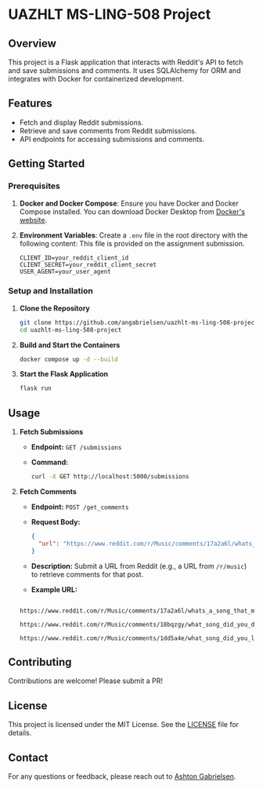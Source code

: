 # UAZHLT MS-LING-508 Project

## Overview

This project is a Flask application that interacts with Reddit's API to fetch and save submissions and comments. It uses SQLAlchemy for ORM and integrates with Docker for containerized development.

## Features

- Fetch and display Reddit submissions.
- Retrieve and save comments from Reddit submissions.
- API endpoints for accessing submissions and comments.

## Getting Started

### Prerequisites

1. **Docker and Docker Compose**: Ensure you have Docker and Docker Compose installed. You can download Docker Desktop from [Docker's website](https://www.docker.com/products/docker-desktop).

2. **Environment Variables**: Create a `.env` file in the root directory with the following content:
   This file is provided on the assignment submission.
    ```env
    CLIENT_ID=your_reddit_client_id
    CLIENT_SECRET=your_reddit_client_secret
    USER_AGENT=your_user_agent
    ```

### Setup and Installation

1. **Clone the Repository**

    ```bash
    git clone https://github.com/angabrielsen/uazhlt-ms-ling-508-project.git
    cd uazhlt-ms-ling-508-project
    ```

2. **Build and Start the Containers**

    ```bash
    docker compose up -d --build
    ```

3. **Start the Flask Application**

    ```bash
    flask run
    ```

## Usage

1. **Fetch Submissions**

    - **Endpoint:** `GET /submissions`
    - **Command:**

        ```bash
        curl -X GET http://localhost:5000/submissions
        ```

2. **Fetch Comments**

    - **Endpoint:** `POST /get_comments`
    - **Request Body:** 

        ```json
        {
          "url": "https://www.reddit.com/r/Music/comments/17a2a6l/whats_a_song_that_makes_you_misty_eyed/"
        }
        ```

    - **Description:** Submit a URL from Reddit (e.g., a URL from `/r/music`) to retrieve comments for that post.

    - **Example URL:** 

   ```url
       https://www.reddit.com/r/Music/comments/17a2a6l/whats_a_song_that_makes_you_misty_eyed/
       https://www.reddit.com/r/Music/comments/18bqzgy/what_song_did_you_discover_from_a_sample_that/
       https://www.reddit.com/r/Music/comments/1dd5a4e/what_song_did_you_love_only_to_realize_at_a_later/
    ```

## Contributing

Contributions are welcome! Please submit a PR!

## License

This project is licensed under the MIT License. See the [LICENSE](LICENSE) file for details.

## Contact

For any questions or feedback, please reach out to [Ashton Gabrielsen](mailto:ashtongabrielsen@arizona.edu).
